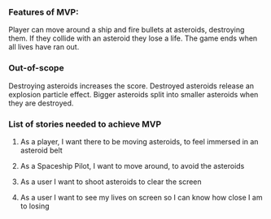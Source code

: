### Features of MVP:

Player can move around a ship and fire bullets at asteroids,
destroying them. If they collide with an asteroid they lose a life.
The game ends when all lives have ran out.

### Out-of-scope
Destroying asteroids increases the score. Destroyed asteroids release
an explosion particle effect. Bigger asteroids split into smaller
asteroids when they are destroyed.

### List of stories needed to achieve MVP

1. As a player, I want there to be moving asteroids, to feel immersed in an asteroid belt

2. As a Spaceship Pilot, I want to move around, to avoid the asteroids
   
3. As a user I want to shoot asteroids to clear the screen

4. As a user I want to see my lives on screen so I can know how close I am to losing

